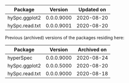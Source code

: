 
Package       | Version       | Updated on    
------------- | ------------- | ------------- 
hySpc.ggplot2 | 0.0.0.9000 | 2020-08-20
hySpc.read.txt | 0.0.0.9001 | 2020-08-20

Previous (archived) versions of the packages residing here: 

Package       | Version       | Archived on   
------------- | ------------- | ------------- 
hyperSpec | 0.0.0.9000 | 2020-08-24
hySpc.ggplot2 | 0.0.0.5000 | 2020-08-20
hySpc.read.txt | 0.0.0.9000 | 2020-08-18
